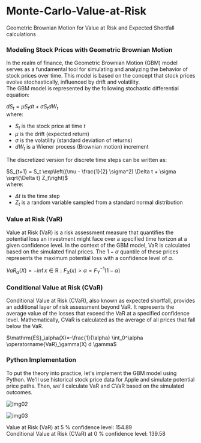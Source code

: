 # Monte-Carlo-Value-at-Risk
Geometric Brownian Motion for Value at Risk and Expected Shortfall calculations
<h3>Modeling Stock Prices with Geometric Brownian Motion</h3>

In the realm of finance, the Geometric Brownian Motion (GBM) model serves as a fundamental tool for simulating and 
analyzing the behavior of stock prices over time. This model is based on the concept that stock prices evolve stochastically, 
influenced by drift and volatility.
<br>
The GBM model is represented by the following stochastic differential equation:

$dS_t = \mu S_t dt + \sigma S_t dW_t$
<br>
where:<br>
- $S_t$ is the stock price at time $t$<br>
- $\mu$ is the drift (expected return)<br>
- $\sigma$ is the volatility (standard deviation of returns)<br>
- $dW_t$ is a Wiener process (Brownian motion) increment<br>

The discretized version for discrete time steps can be written as:

$S_{t+1} = S_t \exp\left((\mu - \frac{1}{2} \sigma^2) \Delta t + \sigma \sqrt{\Delta t} Z_t\right)$
<br>
where:<br>
- $\Delta t$ is the time step<br>
- $Z_t$ is a random variable sampled from a standard normal distribution<br>

<h3>Value at Risk (VaR)</h3>

Value at Risk (VaR) is a risk assessment measure that quantifies the potential loss an investment might face over a specified 
time horizon at a given confidence level. In the context of the GBM model, VaR is calculated based on the simulated final prices.
 The $1 - \alpha$ quantile of these prices represents the maximum potential loss with a confidence level of $\alpha$.

$VaR_\alpha(X)=-\inf {x \in \text{R}: F_X(x)>\alpha}=F_Y^{-1}(1-\alpha)$


<h3>Conditional Value at Risk (CVaR)</h3>

Conditional Value at Risk (CVaR), also known as expected shortfall, provides an additional layer of risk assessment beyond VaR.
 It represents the average value of the losses that exceed the VaR at a specified confidence level. Mathematically, CVaR is 
 calculated as the average of all prices that fall below the VaR.

$\mathrm{ES}_\alpha(X)=-\frac{1}{\alpha} \int_0^\alpha \operatorname{VaR}_\gamma(X) d \gamma$

<h3>Python Implementation</h3>

To put the theory into practice, let's implement the GBM model using Python. We'll use historical stock price data 
for Apple and simulate potential price paths. Then, we'll calculate VaR and CVaR based on the simulated outcomes.


![img02](https://github.com/ali-azary/Monte-Carlo-Value-at-Risk/assets/69943289/ec0768cb-8634-4ec1-8cd0-7c32dec6fad3)

![img03](https://github.com/ali-azary/Monte-Carlo-Value-at-Risk/assets/69943289/e9b70d14-5ec3-4f53-a5a7-155f1d41dbee)


Value at Risk (VaR) at 5 % confidence level: 154.89<br>
Conditional Value at Risk (CVaR) at 0 % confidence level: 139.58
